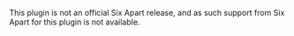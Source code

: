 This plugin is not an official Six Apart release, and as such support from Six
Apart for this plugin is not available.
